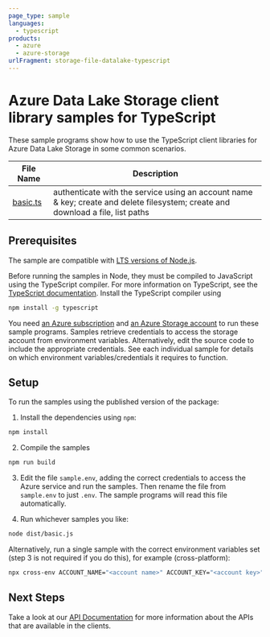 ```yaml
---
page_type: sample
languages:
  - typescript
products:
  - azure
  - azure-storage
urlFragment: storage-file-datalake-typescript
---
```


# Azure Data Lake Storage client library samples for TypeScript

These sample programs show how to use the TypeScript client libraries for Azure Data Lake Storage in some common scenarios.

| **File Name**     | **Description**                                                                                                                 |
| ----------------- | ------------------------------------------------------------------------------------------------------------------------------- |
| [basic.ts][basic] | authenticate with the service using an account name & key; create and delete filesystem; create and download a file, list paths |

## Prerequisites

The sample are compatible with [LTS versions of Node.js](https://nodejs.org/about/releases/).

Before running the samples in Node, they must be compiled to JavaScript using the TypeScript compiler. For more information on TypeScript, see the [TypeScript documentation][typescript]. Install the TypeScript compiler using

```bash
npm install -g typescript
```

You need [an Azure subscription][freesub] and [an Azure Storage account][azstorage] to run these sample programs. Samples retrieve credentials to access the storage account from environment variables. Alternatively, edit the source code to include the appropriate credentials. See each individual sample for details on which environment variables/credentials it requires to function.

## Setup

To run the samples using the published version of the package:

1. Install the dependencies using `npm`:

```bash
npm install
```

2. Compile the samples

```bash
npm run build
```

3. Edit the file `sample.env`, adding the correct credentials to access the Azure service and run the samples. Then rename the file from `sample.env` to just `.env`. The sample programs will read this file automatically.

4. Run whichever samples you like:

```bash
node dist/basic.js
```

Alternatively, run a single sample with the correct environment variables set (step 3 is not required if you do this), for example (cross-platform):

```bash
npx cross-env ACCOUNT_NAME="<account name>" ACCOUNT_KEY="<account key>" node dist/basic.js
```

## Next Steps

Take a look at our [API Documentation][apiref] for more information about the APIs that are available in the clients.

[basic]: https://github.com/Azure/azure-sdk-for-js/tree/main/sdk/storage/storage-file-datalake/samples/typescript/src/basic.ts
[apiref]: https://docs.microsoft.com/javascript/api/@azure/storage-file-datalake
[azstorage]: https://docs.microsoft.com/azure/storage/common/storage-account-overview
[freesub]: https://azure.microsoft.com/free/
[typescript]: https://www.typescriptlang.org/docs/home.html
